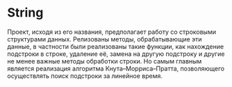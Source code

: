 # String
Проект, исходя из его названия, предполагает работу со строковыми структурами данных. 
Релизованы методы, обрабатывающие эти данные, в частности были реализованы такие функции,
как нахождение подстроки в строке, удаление её, замена на другую подстроку 
и другие не менее важные методы обработки строки.
Но самым главным является реализация алгоритма Кнута–Морриса–Пратта, 
позволяющего осуществлять поиск подстроки за линейное время.
